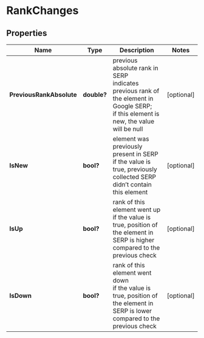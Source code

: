 # RankChanges


## Properties

| Name | Type | Description | Notes |
|------------ | ------------- | ------------- | -------------|
**PreviousRankAbsolute** | **double?** | previous absolute rank in SERP<br>indicates previous rank of the element in Google SERP;<br>if this element is new, the value will be null |[optional]|
**IsNew** | **bool?** | element was previously present in SERP<br>if the value is true, previously collected SERP didn’t contain this element |[optional]|
**IsUp** | **bool?** | rank of this element went up<br>if the value is true, position of the element in SERP is higher compared to the previous check |[optional]|
**IsDown** | **bool?** | rank of this element went down<br>if the value is true, position of the element in SERP is lower compared to the previous check |[optional]|